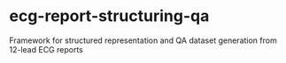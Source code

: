 # ecg-report-structuring-qa
Framework for structured representation and QA dataset generation from 12-lead ECG reports
